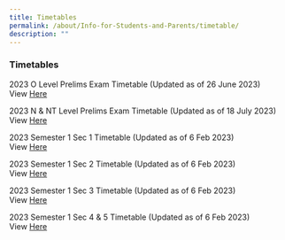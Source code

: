 ```yaml
---
title: Timetables
permalink: /about/Info-for-Students-and-Parents/timetable/
description: ""
---
```

### **Timetables**

2023 O Level Prelims Exam Timetable (Updated as of 26 June 2023) <br> View [Here](https://drive.google.com/file/d/1XC2bo7gvAoDK7XEuozBlMG1qnWWLsU-P/view?usp=drive_link)

2023 N &amp; NT Level Prelims Exam Timetable (Updated as of 18 July 2023) <br> View [Here](https://drive.google.com/file/d/1du4tVn4eefmt4r6NfvH-LagosjMiYBP8/view?usp=drive_link)


2023 Semester 1 Sec 1 Timetable (Updated as of 6 Feb 2023) <br>
View [Here](https://drive.google.com/file/d/1iUBIEpJEhHHrYa9ifGx7h3nGS9vyGUu3/view?usp=share_link)

2023 Semester 1 Sec 2 Timetable (Updated as of 6 Feb 2023)<br>
View [Here](https://drive.google.com/file/d/1rG7bbgejdQDkj6CnDOiXqZaK1zMXHqfv/view?usp=share_link)

2023 Semester 1 Sec 3 Timetable (Updated as of 6 Feb 2023)<br>
View [Here](https://drive.google.com/file/d/1VdGIE6xiznFIq1EhGgbQui5AzkZlIEwD/view?usp=share_link)

2023 Semester 1 Sec 4 &amp; 5 Timetable (Updated as of 6 Feb 2023) <br>
View [Here](https://drive.google.com/file/d/1w3997Ehp2JFpVw65RDNe2hM6_xsbE7a_/view?usp=sharing)